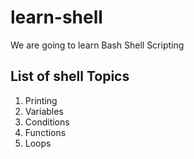 # learn-shell

We are going to learn Bash Shell Scripting

## List of shell Topics

1. Printing
2. Variables
3. Conditions
4. Functions
5. Loops